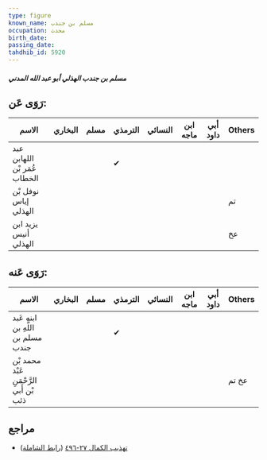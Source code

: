 ```yaml
---
type: figure
known_name: مسلم بن جندب
occupation: محدث
birth_date:
passing_date:
tahdhib_id: 5920
---
```

##### مسلم بن جندب الهذلي أبو عبد الله المدني

## رَوَى عَن:
| الاسم                        | البخاري | مسلم | الترمذي | النسائي | ابن ماجه | أبي داود | Others |
| ---------------------------- | ------- | ---- | ------- | ------- | -------- | -------- | ------ |
| عبد اللهابن عُمَر بْن الخطاب |         |      | ✔       |         |          |          |        |
| نوفل بْن إياس الهذلي         |         |      |         |         |          |          | تم     |
| يزيد ابن أنيس الهذلي         |         |      |         |         |          |          | عخ     |
## رَوَى عَنه:
| الاسم                                   | البخاري | مسلم | الترمذي | النسائي | ابن ماجه | أبي داود | Others |
| --------------------------------------- | ------- | ---- | ------- | ------- | -------- | -------- | ------ |
| ابنه عَبد اللَّهِ بن مسلم بن جندب       |         |      | ✔       |         |          |          |        |
| محمد بْن عَبْد الرَّحْمَنِ بْن أَبي ذئب |         |      |         |         |          |          | عخ تم  |
## مراجع
- [تهذيب الكمال ٢٧-٤٩٦](obsidian://open?vault=Tahdhib-al-Kamal&file=Figures/٥٩٢٠-مسلم%20بن%20جندب%20الهذلي%20أبو%20عبد%20الله%20المدني) ([رابط الشاملة](https://shamela.ws/book/3722/14885))